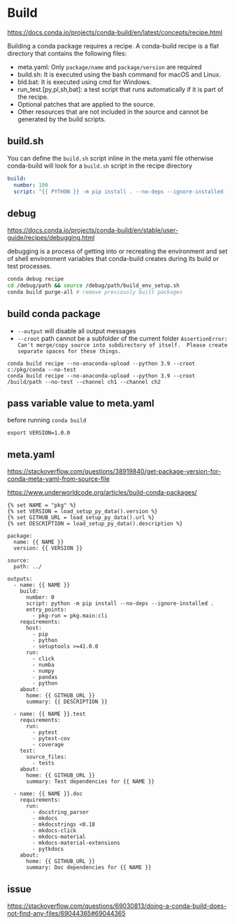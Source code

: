 <!-- {% raw %} -->
# Build

https://docs.conda.io/projects/conda-build/en/latest/concepts/recipe.html

Building a conda package requires a recipe. A conda-build recipe is a flat directory that contains the following files:
- meta.yaml: Only `package/name` and `package/version` are required
- build.sh: It is executed using the bash command for macOS and Linux.
- bld.bat: It is executed using cmd for Windows.
- run_test.[py,pl,sh,bat]: a test script that runs automatically if it is part of the recipe.
- Optional patches that are applied to the source.
- Other resources that are not included in the source and cannot be generated by the build scripts.

## build.sh
You can define the `build.sh` script inline in the meta.yaml file otherwise conda-build will look for a `build.sh` script in the recipe directory 
```yaml
build:
  number: 100
  script: "{{ PYTHON }} -m pip install . --no-deps --ignore-installed --no-cache-dir -vvv"
```

## debug
https://docs.conda.io/projects/conda-build/en/stable/user-guide/recipes/debugging.html

debugging is a process of getting into or recreating the environment and set of shell environment variables 
that conda-build creates during its build or test processes.
```sh
conda debug recipe
cd /debug/path && source /debug/path/build_env_setup.sh
conda build purge-all # remove previously built packages
```

## build conda package
- `--output` will disable all output messages
- `--croot` path cannot be a subfolder of the current folder
  `AssertionError: Can't merge/copy source into subdirectory of itself.  Please create separate spaces for these things.`
```
conda build recipe --no-anaconda-upload --python 3.9 --croot c:/pkg/conda --no-test
conda build recipe --no-anaconda-upload --python 3.9 --croot /build/path --no-test --channel ch1 --channel ch2
```

## pass variable value to meta.yaml
before running `conda build`
```
export VERSION=1.0.0
```

## meta.yaml
https://stackoverflow.com/questions/38919840/get-package-version-for-conda-meta-yaml-from-source-file

https://www.underworldcode.org/articles/build-conda-packages/
```
{% set NAME = "pkg" %}
{% set VERSION = load_setup_py_data().version %}
{% set GITHUB_URL = load_setup_py_data().url %}
{% set DESCRIPTION = load_setup_py_data().description %}

package:
  name: {{ NAME }}
  version: {{ VERSION }}

source:
  path: ../

outputs:
  - name: {{ NAME }}
    build:
      number: 0
      script: python -m pip install --no-deps --ignore-installed .
      entry_points:
        - pkg-run = pkg.main:cli
    requirements:
      host:
        - pip
        - python
        - setuptools >=41.0.0
      run:
        - click
        - numba
        - numpy
        - pandas
        - python
    about:
      home: {{ GITHUB_URL }}
      summary: {{ DESCRIPTION }}

  - name: {{ NAME }}.test
    requirements:
      run:
        - pytest
        - pytest-cov
        - coverage
    test:
      source_files:
        - tests
    about:
      home: {{ GITHUB_URL }}
      summary: Test dependencies for {{ NAME }}

  - name: {{ NAME }}.doc
    requirements:
      run:
        - docstring_parser
        - mkdocs
        - mkdocstrings <0.18
        - mkdocs-click
        - mkdocs-material
        - mkdocs-material-extensions
        - pytkdocs
    about:
      home: {{ GITHUB_URL }}
      summary: Doc dependencies for {{ NAME }}
```

<!-- {% endraw %} -->

## issue
https://stackoverflow.com/questions/69030813/doing-a-conda-build-does-not-find-any-files/69044365#69044365

